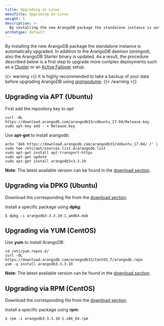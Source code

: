```yaml
---
title: Upgrading on Linux
menuTitle: Upgrading on Linux
weight: 5
description: >-
  By installing the new ArangoDB package the standalone instance is automatically upgraded
archetype: default
---
```

By installing the new ArangoDB package the standalone instance is automatically
upgraded. In addition to the ArangoDB daemon (_arangod_), also the ArangoDB
_Starter_ binary is updated. As a result, the procedure described below
is a first step to upgrade more complex deployments such as a
[Cluster](../../../deploy/deployment/cluster/_index.md) or an
[Active Failover](../../../deploy/deployment/active-failover/_index.md) setup.

{{< warning >}}
It is highly recommended to take a backup of your data before upgrading ArangoDB
using [_arangodump_](../../../components/tools/arangodump/_index.md).
{{< /warning >}}

## Upgrading via APT (Ubuntu)

First add the repository key to _apt_:

```
curl -OL https://download.arangodb.com/arangodb33/xUbuntu_17.04/Release.key
sudo apt-key add - < Release.key
```

Use **apt-get** to install arangodb:

```
echo 'deb https://download.arangodb.com/arangodb33/xUbuntu_17.04/ /' | sudo tee /etc/apt/sources.list.d/arangodb.list
sudo apt-get install apt-transport-https
sudo apt-get update
sudo apt-get install arangodb3=3.3.10
```

**Note**: The latest available version can be found in the [download section](https://www.arangodb.com/download-major/ubuntu/).

## Upgrading via DPKG (Ubuntu)

Download the corresponding file from the [download section](https://download.arangodb.com/).

Install a specific package using **dpkg**:

```
$ dpkg -i arangodb3-3.3.10-1_amd64.deb
```

## Upgrading via YUM (CentOS)

Use **yum** to install ArangoDB:

```
cd /etc/yum.repos.d/
curl -OL https://download.arangodb.com/arangodb33/CentOS_7/arangodb.repo
yum -y install arangodb3-3.3.10
```

**Note**: The latest available version can be found in the [download section](https://www.arangodb.com/download-major/centos/).

## Upgrading via RPM (CentOS)

Download the corresponding file from the [download section](https://download.arangodb.com/).

Install a specific package using **rpm**:

```
$ rpm -i arangodb3-3.3.10-1.x86_64.rpm
```
